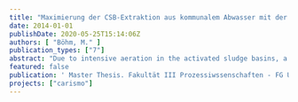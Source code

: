```yaml
---
title: "Maximierung der CSB-Extraktion aus kommunalem Abwasser mit der Prozesskombination MBBR, Koagulation, Flockung und Filtration"
date: 2014-01-01
publishDate: 2020-05-25T15:14:06Z
authors: [ "Böhm, M." ]
publication_types: ["7"]
abstract: "Due to intensive aeration in the activated sludge basins, a significant part of the organic matter in the wastewater often expressed as chemical oxygen demand (COD) is mineralized to the greenhouse gas CO2. Therefore the organic content in municipal wastewater is yet a widely untapped source of renewable energy. The Carismo project vision is to reduce the specific energy demand with a new treatment scheme based on a low energy microsieve separation process and at the same time, increase the specific energy recovery with an advanced separation of the organic fraction which is valorized in a digester. Therefore two treatment schemes were evaluated at lab scale and pilot scale with real wastewater. The raw wastewater contained a high COD concentration of 1000 mg/l. The first scheme treated the raw wastewater with a coagulation and flocculation step before a microsieve separation with a drum filter at 100 µm. The second scheme was similar to the first one with an additional MBBR (Moving Bed Biofilm Reactor) installed upstream the coagulation tank. The specific goal of the microsieve process was to increase the organic carbon extraction rate in scheme 1 to 60–80 %. The Pilot trial results showed an average COD extraction of 73–81 %. The average suspended solids (SS) removal was > 95 %. The soluble phosphorus removal was between 15 % and 70 % depending on the coagulant type and dose. With 20 mg Al/l, the effluent phosphorous concentration was around 2 mg/l. The MBBR upstream increased the COD transfer in the sludge by 3–8 %, but simultaneously the mineralization decreased the yield for the biogas process. This and the additional energy consumption of the aeration speaks against the separation process with an upstream MBBR."
featured: false
publication: ' Master Thesis. Fakultät III Prozessiwssenschaften - FG Umweltverfahrenstechnik. Technische Universität Berlin'
projects: ["carismo"]
---
```


